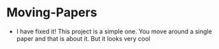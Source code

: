 # Moving-Papers
- I have fixed it! This project is a simple one. You move around a single paper and that is about it. But it looks very cool
